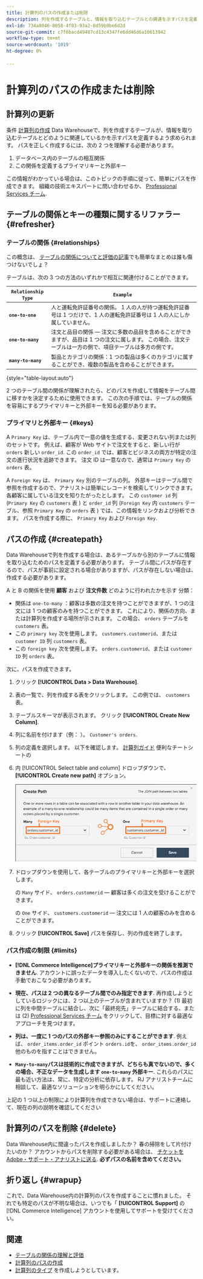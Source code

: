 ```yaml
---
title: 計算列のパスの作成または削除
description: 列を作成するテーブルと、情報を取り込むテーブルとの関連を示すパスを定義する方法を説明します。
exl-id: 734a8046-8058-4f03-93a2-8d59b9be6d2d
source-git-commit: c7f6bacd49487cd13c4347fe6dd46d6a10613942
workflow-type: tm+mt
source-wordcount: '1019'
ht-degree: 0%

---
```


# 計算列のパスの作成または削除

## 計算列の更新

条件 [計算列の作成](../data-warehouse-mgr/creating-calculated-columns.md) Data Warehouseで、列を作成するテーブルが、情報を取り込むテーブルとどのように関連しているかを示すパスを定義するよう求められます。 パスを正しく作成するには、次の 2 つを理解する必要があります。

1. データベース内のテーブルの相互関係
1. この関係を定義するプライマリキーと外部キー

この情報がわかっている場合は、このトピックの手順に従って、簡単にパスを作成できます。 組織の技術エキスパートに問い合わせるか、 [Professional Services チーム](https://experienceleague.adobe.com/docs/commerce-knowledge-base/kb/troubleshooting/miscellaneous/mbi-service-policies.html).

## テーブルの関係とキーの種類に関するリファラー {#refresher}

### テーブルの関係 {#relationships}

この概念は、 [テーブルの関係についてと評価の記事](../../data-analyst/data-warehouse-mgr/table-relationships.md)でも簡単なまとめは誰も傷つけないでしょ？

テーブルは、次の 3 つの方法のいずれかで相互に関連付けることができます。

| **`Relationship Type`** | **`Example`** |
|-----|-----|
| **`one-to-one`** | 人と運転免許証番号の関係。 1 人の人が持つ運転免許証番号は 1 つだけで、1 人の運転免許証番号は 1 人の人にしか属していません。 |
| **`one-to-many`** | 注文と品目の関係 — 注文に多数の品目を含めることができますが、品目は 1 つの注文に属します。 この場合、注文テーブルは一方の側で、項目テーブルは多方の側です。 |
| **`many-to-many`** | 製品とカテゴリの関係：1 つの製品は多くのカテゴリに属することができ、複数の製品を含めることができます。 |

{style="table-layout:auto"}

2 つのテーブル間の関係が理解されたら、どのパスを作成して情報をテーブル間に移すかを決定するために使用できます。 この次の手順では、テーブルの関係を容易にするプライマリキーと外部キーを知る必要があります。

### プライマリと外部キー {#keys}

A `Primary Key` は、テーブル内で一意の値を生成する、変更されない列または列のセットです。 例えば、顧客が Web サイトで注文をすると、新しい行が `orders` 新しい `order_id`. この `order_id` では、顧客とビジネスの両方が特定の注文の進行状況を追跡できます。 注文 ID は一意なので、通常は `Primary Key` の `orders` 表。

A `Foreign Key` は、 `Primary Key` 別のテーブルの列。 外部キーはテーブル間で参照を作成するので、アナリストは簡単にレコードを検索してリンクできます。 各顧客に属している注文を知りたがったとします。 この `customer id` 列 (`Primary Key` の `customers` 表 ) と `order_id` 列 (`Foreign Key` 内 `customers` テーブル、参照 `Primary Key` の `orders` 表 ) では、この情報をリンクおよび分析できます。 パスを作成する際に、 `Primary Key` および `Foreign Key`.

## パスの作成 {#createpath}

Data Warehouseで列を作成する場合は、あるテーブルから別のテーブルに情報を取り込むためのパスを定義する必要があります。 テーブル間にパスが存在するので、パスが事前に設定される場合がありますが、パスが存在しない場合は、作成する必要があります。

A と B の関係を使用 **顧客** および **注文件数** どのように行われたかを示す 分類：

* 関係は `one-to-many` ：顧客は多数の注文を持つことができますが、1 つの注文には 1 つの顧客のみを持つことができます。 これにより、関係の方向、または計算列を作成する場所が示されます。 この場合、 `orders` テーブルを `customers` 表。
* この `primary key` 次を使用します。 `customers.customerid`、または `customer ID` 列 `customers` 表。
* この `foreign key` 次を使用します。 `orders.customerid`、または `customer ID` 列 `orders` 表。

次に、パスを作成できます。

1. クリック **[!UICONTROL Data > Data Warehouse]**.
1. 表の一覧で、列を作成する表をクリックします。 この例では、 `customers` 表。
1. テーブルスキーマが表示されます。 クリック **[!UICONTROL Create New Column]**.
1. 列に名前を付けます（例： ）。 `Customer's orders`.
1. 列の定義を選択します。 以下を確認します。 [計算列ガイド](../data-warehouse-mgr/creating-calculated-columns.md) 便利なチートシートの
1. 内 [!UICONTROL Select table and column] ドロップダウンで、 **[!UICONTROL Create new path]** オプション。

   ![計算列モーダルのパスの作成](../../assets/Creating_Paths_modal.png)

1. ドロップダウンを使用して、各テーブルのプライマリキーと外部キーを選択します。

   の `Many` サイド、 `orders.customerid`  — 顧客は多くの注文を受けることができます。

   の `One` サイド、 `customers.customerid`  — 注文には 1 人の顧客のみを含めることができます。

1. クリック **[!UICONTROL Save]** パスを保存し、列の作成を終了します。

### パス作成の制限 {#limits}

* **[!DNL Commerce Intelligence]プライマリキーと外部キーの関係を推測できません**. アカウントに誤ったデータを導入したくないので、パスの作成は手動でおこなう必要があります。

* **現在、パスは 2 つの異なるテーブル間でのみ指定できます**. 再作成しようとしているロジックには、2 つ以上のテーブルが含まれていますか？ (1) 最初に列を中間テーブルに結合し、次に「最終宛先」テーブルに結合する、または (2) [Professional Services チーム](https://experienceleague.adobe.com/docs/commerce-knowledge-base/kb/troubleshooting/miscellaneous/mbi-service-policies.html) をクリックして、目標に対する最適なアプローチを見つけます。

* **列は、一度に 1 つのパスの外部キー参照のみにすることができます**. 例えば、 `order_items.order_id` ポイント `orders.id`を、 `order_items.order_id` 他のものを指すことはできません。

* **`Many-to-many`パスは技術的に作成できますが、どちらも真でないので、多くの場合、不正なデータを生成します `one-to-many` 外部キー**. これらのパスに最も近い方法は、常に、特定の分析に依存します。 RJ アナリストチームに相談して、最適なソリューションを明らかにしてください。

上記の 1 つ以上の制限により計算列を作成できない場合は、サポートに連絡して、現在の列の説明を確認してください

## 計算列のパスを削除 {#delete}

Data Warehouse内に間違ったパスを作成しましたか？ 春の掃除をして片付けたいのか？ アカウントからパスを削除する必要がある場合は、 [チケットをAdobe・サポート・アナリストに送る](../../guide-overview.md#Submitting-a-Support-Ticket). **必ずパスの名前を含めてください。**

## 折り返し {#wrapup}

これで、Data Warehouse内の計算列のパスを作成することに慣れました。 それでも特定のパスが不明な場合は、いつでも「 **[!UICONTROL Support]** の [!DNL Commerce Intelligence] アカウントを使用してサポートを受けてください。

## 関連

* [テーブルの関係の理解と評価](../data-warehouse-mgr/table-relationships.md)
* [計算列のパスの作成](../data-warehouse-mgr/create-paths-calc-columns.md)
* [計算列のタイプ](../data-warehouse-mgr/calc-column-types.md) を作成しようとしています。
